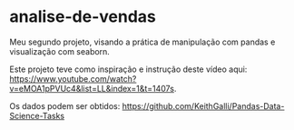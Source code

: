# analise-de-vendas
Meu segundo projeto, visando a prática de manipulação com pandas e visualização com seaborn.

Este projeto teve como inspiração e instrução deste vídeo aqui: https://www.youtube.com/watch?v=eMOA1pPVUc4&list=LL&index=1&t=1407s.

Os dados podem ser obtidos: https://github.com/KeithGalli/Pandas-Data-Science-Tasks
